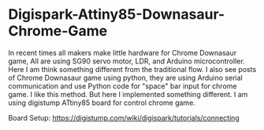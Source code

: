# Digispark-Attiny85-Downasaur-Chrome-Game
In recent times all makers make little hardware for  Chrome Downasaur game, All are using SG90 servo motor, LDR, and Arduino microcontroller.  Here I am think something different from the traditional flow. 
I also see posts of Chrome Downasaur game using python, they are using Arduino serial communication and use Python code for "space" bar input for chrome game. I like this method. But here I implemented something different. 
I am using digistump ATtiny85 board for control chrome game. 

Board Setup: https://digistump.com/wiki/digispark/tutorials/connecting
